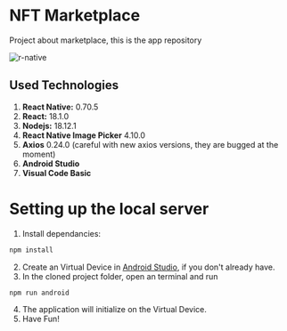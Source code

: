 
# NFT Marketplace

Project about marketplace, this is the app repository

![r-native](https://user-images.githubusercontent.com/107776531/195461160-4fed44ba-cd03-448a-a216-bb57e8af8567.png)

## Used Technologies

1. **React Native:** 0.70.5
1. **React:** 18.1.0
1. **Nodejs:** 18.12.1
1. **React Native Image Picker** 4.10.0
1. **Axios** 0.24.0 (careful with new axios versions, they are bugged at the moment)
1. **Android Studio**
1. **Visual Code Basic**


# Setting up the local server



1. Install dependancies:

```bash
npm install
```

2. Create an Virtual Device in [Android Studio](https://reactnative.dev/docs/environment-setup), if you don't already have.
3. In the cloned project folder, open an terminal and run

```bash
npm run android
```
4. The application will initialize on the Virtual Device.
5. Have Fun!
